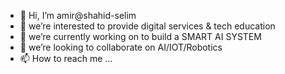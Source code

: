 - 👋 Hi, I’m amir@shahid-selim
- 👀 we’re interested to provide digital services & tech education
- 🌱 we’re currently working on to build a SMART AI SYSTEM
- 💞️ we’re looking to collaborate on AI/IOT/Robotics
- 📫 How to reach me ...

<!---
shahid-selim/shahid-selim is a ✨ special ✨ repository because its `README.md` (this file) appears on your GitHub profile.
You can click the Preview link to take a look at your changes.
--->
